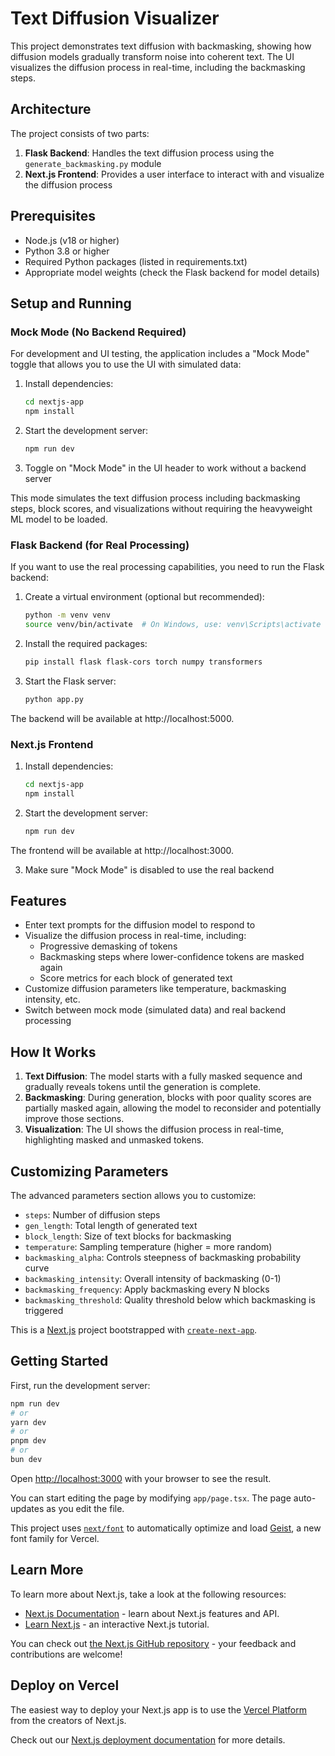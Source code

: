 # Text Diffusion Visualizer

This project demonstrates text diffusion with backmasking, showing how diffusion models gradually transform noise into coherent text. The UI visualizes the diffusion process in real-time, including the backmasking steps.

## Architecture

The project consists of two parts:

1. **Flask Backend**: Handles the text diffusion process using the `generate_backmasking.py` module
2. **Next.js Frontend**: Provides a user interface to interact with and visualize the diffusion process

## Prerequisites

- Node.js (v18 or higher)
- Python 3.8 or higher
- Required Python packages (listed in requirements.txt)
- Appropriate model weights (check the Flask backend for model details)

## Setup and Running

### Mock Mode (No Backend Required)

For development and UI testing, the application includes a "Mock Mode" toggle that allows you to use the UI with simulated data:

1. Install dependencies:
   ```bash
   cd nextjs-app
   npm install
   ```

2. Start the development server:
   ```bash
   npm run dev
   ```

3. Toggle on "Mock Mode" in the UI header to work without a backend server

This mode simulates the text diffusion process including backmasking steps, block scores, and visualizations without requiring the heavyweight ML model to be loaded.

### Flask Backend (for Real Processing)

If you want to use the real processing capabilities, you need to run the Flask backend:

1. Create a virtual environment (optional but recommended):
   ```bash
   python -m venv venv
   source venv/bin/activate  # On Windows, use: venv\Scripts\activate
   ```

2. Install the required packages:
   ```bash
   pip install flask flask-cors torch numpy transformers
   ```

3. Start the Flask server:
   ```bash
   python app.py
   ```

The backend will be available at http://localhost:5000.

### Next.js Frontend

1. Install dependencies:
   ```bash
   cd nextjs-app
   npm install
   ```

2. Start the development server:
   ```bash
   npm run dev
   ```

The frontend will be available at http://localhost:3000.

3. Make sure "Mock Mode" is disabled to use the real backend

## Features

- Enter text prompts for the diffusion model to respond to
- Visualize the diffusion process in real-time, including:
  - Progressive demasking of tokens
  - Backmasking steps where lower-confidence tokens are masked again
  - Score metrics for each block of generated text
- Customize diffusion parameters like temperature, backmasking intensity, etc.
- Switch between mock mode (simulated data) and real backend processing

## How It Works

1. **Text Diffusion**: The model starts with a fully masked sequence and gradually reveals tokens until the generation is complete.
2. **Backmasking**: During generation, blocks with poor quality scores are partially masked again, allowing the model to reconsider and potentially improve those sections.
3. **Visualization**: The UI shows the diffusion process in real-time, highlighting masked and unmasked tokens.

## Customizing Parameters

The advanced parameters section allows you to customize:

- `steps`: Number of diffusion steps
- `gen_length`: Total length of generated text
- `block_length`: Size of text blocks for backmasking
- `temperature`: Sampling temperature (higher = more random)
- `backmasking_alpha`: Controls steepness of backmasking probability curve
- `backmasking_intensity`: Overall intensity of backmasking (0-1)
- `backmasking_frequency`: Apply backmasking every N blocks
- `backmasking_threshold`: Quality threshold below which backmasking is triggered

This is a [Next.js](https://nextjs.org) project bootstrapped with [`create-next-app`](https://nextjs.org/docs/app/api-reference/cli/create-next-app).

## Getting Started

First, run the development server:

```bash
npm run dev
# or
yarn dev
# or
pnpm dev
# or
bun dev
```

Open [http://localhost:3000](http://localhost:3000) with your browser to see the result.

You can start editing the page by modifying `app/page.tsx`. The page auto-updates as you edit the file.

This project uses [`next/font`](https://nextjs.org/docs/app/building-your-application/optimizing/fonts) to automatically optimize and load [Geist](https://vercel.com/font), a new font family for Vercel.

## Learn More

To learn more about Next.js, take a look at the following resources:

- [Next.js Documentation](https://nextjs.org/docs) - learn about Next.js features and API.
- [Learn Next.js](https://nextjs.org/learn) - an interactive Next.js tutorial.

You can check out [the Next.js GitHub repository](https://github.com/vercel/next.js) - your feedback and contributions are welcome!

## Deploy on Vercel

The easiest way to deploy your Next.js app is to use the [Vercel Platform](https://vercel.com/new?utm_medium=default-template&filter=next.js&utm_source=create-next-app&utm_campaign=create-next-app-readme) from the creators of Next.js.

Check out our [Next.js deployment documentation](https://nextjs.org/docs/app/building-your-application/deploying) for more details.
